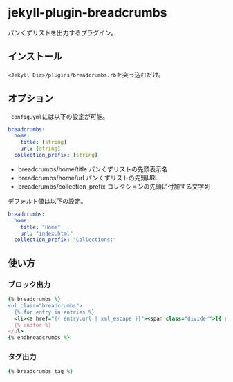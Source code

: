# jekyll-plugin-breadcrumbs

パンくずリストを出力するプラグイン。

## インストール

`<Jekyll Dir>/plugins/breadcrumbs.rb`を突っ込むだけ。

## オプション

`_config.yml`には以下の設定が可能。

```yaml
breadcrumbs:
  home:
    title: [string]
    url: [string]
  collection_prefix: [string]
```

- breadcrumbs/home/title パンくずリストの先頭表示名
- breadcrumbs/home/url パンくずリストの先頭URL
- breadcrumbs/collection_prefix コレクションの先頭に付加する文字列

デフォルト値は以下の設定。

```yaml
breadcrumbs:
  home:
    title: "Home"
    url: "index.html"
  collection_prefix: "Collections:"
```

## 使い方

### ブロック出力

```ruby
{% breadcrumbs %}
<ul class="breadcrumbs">
  {% for entry in entries %}
  <li><a href="{{ entry.url | xml_escape }}"><span class="divider">{{ entry.title | escape }}</span></a></li>
  {% endfor %}
</ul>
{% endbreadcrumbs %}
```

### タグ出力

```ruby
{% breadcrumbs_tag %}
```
